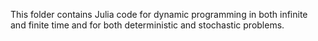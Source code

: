 This folder contains Julia code for dynamic programming in both infinite and finite time and for both deterministic and stochastic problems.

